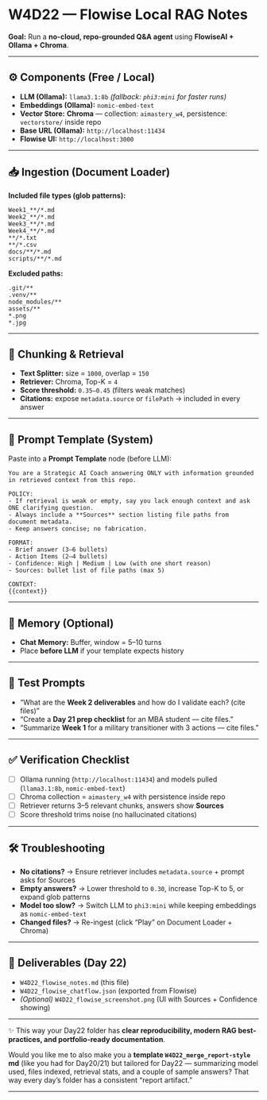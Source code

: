 # W4D22 — Flowise Local RAG Notes

**Goal:** Run a **no-cloud, repo-grounded Q\&A agent** using **FlowiseAI + Ollama + Chroma**.

---

## ⚙️ Components (Free / Local)

* **LLM (Ollama):** `llama3.1:8b` *(fallback: `phi3:mini` for faster runs)*
* **Embeddings (Ollama):** `nomic-embed-text`
* **Vector Store:** **Chroma** — collection: `aimastery_w4`, persistence: `vectorstore/` inside repo
* **Base URL (Ollama):** `http://localhost:11434`
* **Flowise UI:** `http://localhost:3000`

---

## 📥 Ingestion (Document Loader)

**Included file types (glob patterns):**

```
Week1_**/*.md
Week2_**/*.md
Week3_**/*.md
Week4_**/*.md
**/*.txt
**/*.csv
docs/**/*.md
scripts/**/*.md
```

**Excluded paths:**

```
.git/** 
.venv/** 
node_modules/** 
assets/** 
*.png 
*.jpg
```

---

## 🔎 Chunking & Retrieval

* **Text Splitter:** size = `1000`, overlap = `150`
* **Retriever:** Chroma, Top-K = `4`
* **Score threshold:** `0.35–0.45` (filters weak matches)
* **Citations:** expose `metadata.source` or `filePath` → included in every answer

---

## 📝 Prompt Template (System)

Paste into a **Prompt Template** node (before LLM):

```
You are a Strategic AI Coach answering ONLY with information grounded in retrieved context from this repo.

POLICY:
- If retrieval is weak or empty, say you lack enough context and ask ONE clarifying question.
- Always include a **Sources** section listing file paths from document metadata.
- Keep answers concise; no fabrication.

FORMAT:
- Brief answer (3–6 bullets)
- Action Items (2–4 bullets)
- Confidence: High | Medium | Low (with one short reason)
- Sources: bullet list of file paths (max 5)

CONTEXT:
{{context}}
```

---

## 🧠 Memory (Optional)

* **Chat Memory:** Buffer, window = 5–10 turns
* Place **before LLM** if your template expects history

---

## 💬 Test Prompts

* “What are the **Week 2 deliverables** and how do I validate each? (cite files)”
* “Create a **Day 21 prep checklist** for an MBA student — cite files.”
* “Summarize **Week 1** for a military transitioner with 3 actions — cite files.”

---

## ✅ Verification Checklist

* [ ] Ollama running (`http://localhost:11434`) and models pulled (`llama3.1:8b`, `nomic-embed-text`)
* [ ] Chroma collection = `aimastery_w4` with persistence inside repo
* [ ] Retriever returns 3–5 relevant chunks, answers show **Sources**
* [ ] Score threshold trims noise (no hallucinated citations)

---

## 🛠 Troubleshooting

* **No citations?** → Ensure retriever includes `metadata.source` + prompt asks for Sources
* **Empty answers?** → Lower threshold to `0.30`, increase Top-K to 5, or expand glob patterns
* **Model too slow?** → Switch LLM to `phi3:mini` while keeping embeddings as `nomic-embed-text`
* **Changed files?** → Re-ingest (click “Play” on Document Loader + Chroma)

---

## 📂 Deliverables (Day 22)

* `W4D22_flowise_notes.md` (this file)
* `W4D22_flowise_chatflow.json` (exported from Flowise)
* *(Optional)* `W4D22_flowise_screenshot.png` (UI with Sources + Confidence showing)

---

✨ This way your Day22 folder has **clear reproducibility, modern RAG best-practices, and portfolio-ready documentation**.

Would you like me to also make you a **template `W4D22_merge_report-style` md** (like you had for Day20/21) but tailored for Day22 — summarizing model used, files indexed, retrieval stats, and a couple of sample answers? That way every day’s folder has a consistent “report artifact.”

---
